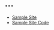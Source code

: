 # ...

- [Sample Site](https://iamssen.github.io/react-reflow)
- [Sample Site Code](https://github.com/iamssen/react-reflow/blob/gh-pages-master/src/main.jsx)